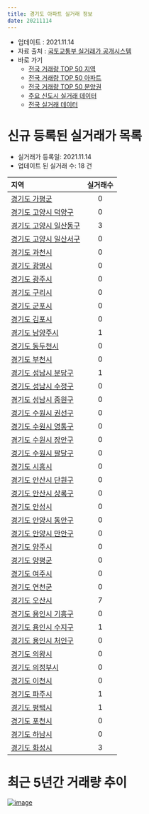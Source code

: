 ```yaml
---
title: 경기도 아파트 실거래 정보
date: 20211114
---
```


* 업데이트 : 2021.11.14
* 자료 출처 : [국토교통부 실거래가 공개시스템](http://rt.molit.go.kr)
* 바로 가기
    * [전국 거래량 TOP 50 지역](https://apt-info.github.io/apt-trade-info/tr)
    * [전국 거래량 TOP 50 아파트](https://apt-info.github.io/apt-trade-info/ta)
    * [전국 거래량 TOP 50 분양권](https://apt-info.github.io/apt-trade-info/tb)
    * [주요 신도시 실거래 데이터](https://apt-info.github.io/apt-trade-info/newtown)
    * [전국 실거래 데이터](https://apt-info.github.io/apt-trade-info/all)



<script async src="https://pagead2.googlesyndication.com/pagead/js/adsbygoogle.js"></script>
<!-- 기본광고 -->
<ins class="adsbygoogle"
     style="display:block"
     data-ad-client="ca-pub-1142216861245946"
     data-ad-slot="4805727019"
     data-ad-format="auto"
     data-full-width-responsive="true"></ins>
<script>
     (adsbygoogle = window.adsbygoogle || []).push({});
</script>


# 신규 등록된 실거래가 목록

* 실거래가 등록일: 2021.11.14
* 업데이트 된 실거래 수: 18 건


|지역|실거래수|
|:---|:---:|
|[경기도 가평군](https://apt-info.github.io/apt-trade-info/r41820)|0|
|[경기도 고양시 덕양구](https://apt-info.github.io/apt-trade-info/r41281)|0|
|[경기도 고양시 일산동구](https://apt-info.github.io/apt-trade-info/r41285)|3|
|[경기도 고양시 일산서구](https://apt-info.github.io/apt-trade-info/r41287)|0|
|[경기도 과천시](https://apt-info.github.io/apt-trade-info/r41290)|0|
|[경기도 광명시](https://apt-info.github.io/apt-trade-info/r41210)|0|
|[경기도 광주시](https://apt-info.github.io/apt-trade-info/r41610)|0|
|[경기도 구리시](https://apt-info.github.io/apt-trade-info/r41310)|0|
|[경기도 군포시](https://apt-info.github.io/apt-trade-info/r41410)|0|
|[경기도 김포시](https://apt-info.github.io/apt-trade-info/r41570)|0|
|[경기도 남양주시](https://apt-info.github.io/apt-trade-info/r41360)|1|
|[경기도 동두천시](https://apt-info.github.io/apt-trade-info/r41250)|0|
|[경기도 부천시](https://apt-info.github.io/apt-trade-info/r41190)|0|
|[경기도 성남시 분당구](https://apt-info.github.io/apt-trade-info/r41135)|1|
|[경기도 성남시 수정구](https://apt-info.github.io/apt-trade-info/r41131)|0|
|[경기도 성남시 중원구](https://apt-info.github.io/apt-trade-info/r41133)|0|
|[경기도 수원시 권선구](https://apt-info.github.io/apt-trade-info/r41113)|0|
|[경기도 수원시 영통구](https://apt-info.github.io/apt-trade-info/r41117)|0|
|[경기도 수원시 장안구](https://apt-info.github.io/apt-trade-info/r41111)|0|
|[경기도 수원시 팔달구](https://apt-info.github.io/apt-trade-info/r41115)|0|
|[경기도 시흥시](https://apt-info.github.io/apt-trade-info/r41390)|0|
|[경기도 안산시 단원구](https://apt-info.github.io/apt-trade-info/r41273)|0|
|[경기도 안산시 상록구](https://apt-info.github.io/apt-trade-info/r41271)|0|
|[경기도 안성시](https://apt-info.github.io/apt-trade-info/r41550)|0|
|[경기도 안양시 동안구](https://apt-info.github.io/apt-trade-info/r41173)|0|
|[경기도 안양시 만안구](https://apt-info.github.io/apt-trade-info/r41171)|0|
|[경기도 양주시](https://apt-info.github.io/apt-trade-info/r41630)|0|
|[경기도 양평군](https://apt-info.github.io/apt-trade-info/r41830)|0|
|[경기도 여주시](https://apt-info.github.io/apt-trade-info/r41670)|0|
|[경기도 연천군](https://apt-info.github.io/apt-trade-info/r41800)|0|
|[경기도 오산시](https://apt-info.github.io/apt-trade-info/r41370)|7|
|[경기도 용인시 기흥구](https://apt-info.github.io/apt-trade-info/r41463)|0|
|[경기도 용인시 수지구](https://apt-info.github.io/apt-trade-info/r41465)|1|
|[경기도 용인시 처인구](https://apt-info.github.io/apt-trade-info/r41461)|0|
|[경기도 의왕시](https://apt-info.github.io/apt-trade-info/r41430)|0|
|[경기도 의정부시](https://apt-info.github.io/apt-trade-info/r41150)|0|
|[경기도 이천시](https://apt-info.github.io/apt-trade-info/r41500)|0|
|[경기도 파주시](https://apt-info.github.io/apt-trade-info/r41480)|1|
|[경기도 평택시](https://apt-info.github.io/apt-trade-info/r41220)|1|
|[경기도 포천시](https://apt-info.github.io/apt-trade-info/r41650)|0|
|[경기도 하남시](https://apt-info.github.io/apt-trade-info/r41450)|0|
|[경기도 화성시](https://apt-info.github.io/apt-trade-info/r41590)|3|



<script async src="https://pagead2.googlesyndication.com/pagead/js/adsbygoogle.js"></script>
<!-- 기본광고 -->
<ins class="adsbygoogle"
     style="display:block"
     data-ad-client="ca-pub-1142216861245946"
     data-ad-slot="4805727019"
     data-ad-format="auto"
     data-full-width-responsive="true"></ins>
<script>
     (adsbygoogle = window.adsbygoogle || []).push({});
</script>


# 최근 5년간 거래량 추이


<div style="width:100%;">
    <canvas id="deal_progress" height="200"></canvas>
</div>

<script>
new Chart(document.getElementById("deal_progress"), {
    type: 'line',
    data: {
        labels: ['16.01','16.02','16.03','16.04','16.05','16.06','16.07','16.08','16.09','16.10','16.11','16.12','17.01','17.02','17.03','17.04','17.05','17.06','17.07','17.08','17.09','17.10','17.11','17.12','18.01','18.02','18.03','18.04','18.05','18.06','18.07','18.08','18.09','18.10','18.11','18.12','19.01','19.02','19.03','19.04','19.05','19.06','19.07','19.08','19.09','19.10','19.11','19.12','20.01','20.02','20.03','20.04','20.05','20.06','20.07','20.08','20.09','20.10','20.11','20.12','21.01','21.02','21.03','21.04','21.05','21.06','21.07','21.08','21.09','21.10','21.11'],
        datasets: [{
            label: '매매/분양권',
            data: [11048,10932,16696,17439,17979,21725,21161,21057,21347,24700,14592,11839,9468,12813,16382,16041,21750,25171,24004,17428,17580,14639,15450,15334,18022,16732,20233,12981,13382,13534,14130,24632,23620,16590,10056,9406,9656,8366,10111,10134,11544,12259,14241,13149,14120,21409,24878,24827,24251,36147,19378,15312,20095,40143,25006,16184,15855,19687,24528,28527,21623,17011,17328,14374,16869,14365,16198,14535,11822,8127,699],
            borderColor: "rgba(66, 133, 243, 1)",
            backgroundColor: "rgba(66, 133, 243, 0.05)",
            borderWidth: 1,
            pointRadius: 0,
            fill: false,
            lineTension: 0
        },{
            label: '전/월세',
            data: [16398,16628,17240,15562,14715,15832,16335,16578,16598,18378,14922,16109,14802,18068,17370,14284,14030,15473,15604,15634,16168,13118,14739,15574,18025,16963,19505,15433,15062,15593,15582,16758,17237,19254,16165,16376,19024,16406,18087,15201,15329,15753,17218,16393,17171,19540,17057,19647,19647,26225,19108,18069,18483,20861,23381,18848,18603,18060,17498,18061,18468,17616,19677,16961,19133,20313,22062,21583,21079,19083,4386],
            borderColor: "rgba(255, 90, 0, 1)",
            backgroundColor: "rgba(255, 90, 0, 0.05)",
            borderWidth: 1,
            pointRadius: 0,
            fill: false,
            lineTension: 0
        },{
            label: '합계',
            data: [27446,27560,33936,33001,32694,37557,37496,37635,37945,43078,29514,27948,24270,30881,33752,30325,35780,40644,39608,33062,33748,27757,30189,30908,36047,33695,39738,28414,28444,29127,29712,41390,40857,35844,26221,25782,28680,24772,28198,25335,26873,28012,31459,29542,31291,40949,41935,44474,43898,62372,38486,33381,38578,61004,48387,35032,34458,37747,42026,46588,40091,34627,37005,31335,36002,34678,38260,36118,32901,27210,5085],
            borderColor: "rgba(0, 0, 0, 1)",
            backgroundColor: "rgba(0, 0, 0, 0.03)",
            borderWidth: 0.1,
            pointRadius: 0,
            fill: true,
            lineTension: 0
        }
        ]
    },
    options: {
        responsive: true,
        title: {
            display: false
        },
        tooltips: {
            mode: 'index',
            intersect: false
        },
        hover: {
            mode: 'nearest',
            intersect: true
        },
        scales: {
            xAxes: [{
                display: true,
                scaleLabel: {
                    display: true,
                    labelString: '년/월'
                }
            }],
            yAxes: [{
                display: true,
                ticks: {
                    suggestedMin: 0,
                },
                scaleLabel: {
                    display: true,
                    labelString: '실거래 수'
                }
            }]
        }
    }
});

</script>


[![image](https://apt-info.github.io/images/2020-01-03-apt-trade-info/1024x500.png)](https://play.google.com/store/apps/details?id=com.aptinfo.apttradeinfo)

